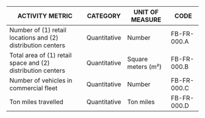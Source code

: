 | ACTIVITY METRIC | CATEGORY | UNIT OF MEASURE | CODE |
|-----------------|----------|-----------------|------|
| Number of (1) retail locations and (2) distribution centers | Quantitative | Number | FB-FR-000.A |
| Total area of (1) retail space and (2) distribution centers | Quantitative | Square meters (m²) | FB-FR-000.B |
| Number of vehicles in commercial fleet | Quantitative | Number | FB-FR-000.C |
| Ton miles travelled | Quantitative | Ton miles | FB-FR-000.D |